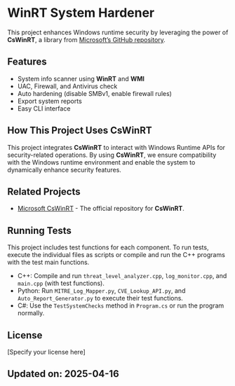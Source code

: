 # WinRT System Hardener

This project enhances Windows runtime security by leveraging the power of **CsWinRT**, a library from [Microsoft’s GitHub repository](https://github.com/morningstarxcdcode/CsWinRT).

## Features

- System info scanner using **WinRT** and **WMI**
- UAC, Firewall, and Antivirus check
- Auto hardening (disable SMBv1, enable firewall rules)
- Export system reports
- Easy CLI interface

## How This Project Uses **CsWinRT**

This project integrates **CsWinRT** to interact with Windows Runtime APIs for security-related operations. By using **CsWinRT**, we ensure compatibility with the Windows runtime environment and enable the system to dynamically enhance security features.

## Related Projects

- [Microsoft CsWinRT](https://github.com/microsoft/CsWinRT) - The official repository for **CsWinRT**.

## Running Tests

This project includes test functions for each component. To run tests, execute the individual files as scripts or compile and run the C++ programs with the test main functions.

- C++: Compile and run `threat_level_analyzer.cpp`, `log_monitor.cpp`, and `main.cpp` (with test functions).
- Python: Run `MITRE_Log_Mapper.py`, `CVE_Lookup_API.py`, and `Auto_Report_Generator.py` to execute their test functions.
- C#: Use the `TestSystemChecks` method in `Program.cs` or run the program normally.

## License

[Specify your license here]

## Updated on: 2025-04-16
